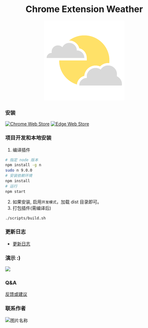<h1 align="center">Chrome Extension Weather</h1>
<p align="center"><img src="docs/logo.png"/></p>

### 安装

[![Chrome Web Store](https://img.shields.io/badge/Chrome-latest-brightgreen.svg)](https://chrome.google.com/webstore/detail/weather/ibieofighcnndjcjchdahdiacjpmkhgf)
[![Edge Web Store](https://img.shields.io/badge/Edge-latest-brightgreen.svg)](https://microsoftedge.microsoft.com/addons/detail/mmjibclgkfldbhbnpcfoigijmfippfgg)

### 项目开发和本地安装

1. 编译插件

```bash
# 指定 node 版本
npm install -g n
sudo n 9.0.0
# 安装依赖环境
npm install
# 运行
npm start
```

2. 如果安装, 启用`开发模式`，加载 dist 目录即可。
3. 打包插件(需编译后)

```bash
./scripts/build.sh
```

### 更新日志

- [更新日志](CHANGELOG.md)

### 演示 :)

<img src="docs/s2.gif" width="100"/>

### Q&A

[反馈或建议](https://github.com/hocgin/chrome-extension-weather/issues/new)

### 联系作者

<img src="http://cdn.hocgin.top/%E5%85%AC%E4%BC%97%E5%8F%B7%E4%BA%8C%E7%BB%B4%E7%A0%81.png" width = "100" height = "100" alt="图片名称" align=center />
